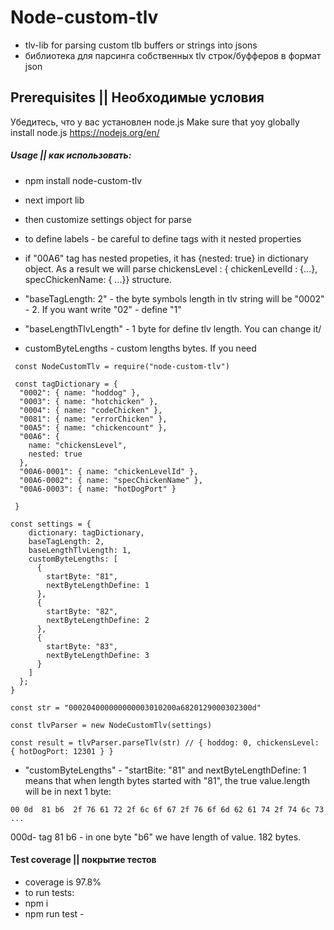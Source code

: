 # Node-custom-tlv

* tlv-lib for parsing custom tlb buffers or strings into jsons
* библиотека для парсинга собственных tlv строк/буфферов в формат json

## Prerequisites || Необходимые условия
Убедитесь, что у вас установлен node.js 
Make sure that yoy globally install node.js
https://nodejs.org/en/


##### Usage || как использовать:
* npm install node-custom-tlv
* next import lib
* then customize settings object for parse
* to define labels - be careful to define tags with it nested properties
* if "00A6" tag has nested propeties, it has {nested: true} in dictionary object. As a result we will parse chickensLevel : { chickenLevelId : {...}, specChickenName: { ...}} structure.

* "baseTagLength: 2" - the byte symbols length in tlv string will be "0002" - 2. If you want write "02" - define "1"
* "baseLengthTlvLength" - 1 byte for define tlv length. You can change it/
* customByteLengths - custom lengths bytes. If you need


```
 const NodeCustomTlv = require("node-custom-tlv")

 const tagDictionary = {
  "0002": { name: "hoddog" },
  "0003": { name: "hotchicken" },
  "0004": { name: "codeChicken" },
  "0081": { name: "errorChicken" },
  "00A5": { name: "chickencount" },
  "00A6": {
    name: "chickensLevel",
    nested: true
  },
  "00A6-0001": { name: "chickenLevelId" },
  "00A6-0002": { name: "specChickenName" },
  "00A6-0003": { name: "hotDogPort" }
 
 }

const settings = {
    dictionary: tagDictionary,
    baseTagLength: 2,
    baseLengthTlvLength: 1,
    customByteLengths: [
      {
        startByte: "81",
        nextByteLengthDefine: 1
      },
      {
        startByte: "82",
        nextByteLengthDefine: 2
      },
      {
        startByte: "83",
        nextByteLengthDefine: 3
      }
    ]
  };
}

const str = "000204000000000003010200a6820129000302300d"

const tlvParser = new NodeCustomTlv(settings)

const result = tlvParser.parseTlv(str) // { hoddog: 0, chickensLevel: { hotDogPort: 12301 } }

```
 * "customByteLengths" - "startBite: "81" and nextByteLengthDefine: 1   means that when length bytes started with "81",
 the true value.length will be in next 1 byte:

```
00 0d  81 b6  2f 76 61 72 2f 6c 6f 67 2f 76 6f 6d 62 61 74 2f 74 6c 73 ...    
 ```         
000d- tag
81 b6 - in one byte "b6" we have length of value. 182 bytes.

 
#### Test coverage || покрытие тестов
* coverage is 97.8%
* to run tests:
* npm i
* npm run test -
 


 
